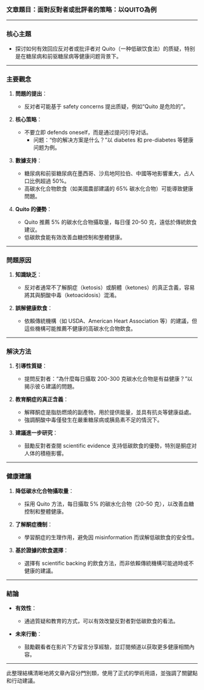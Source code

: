 ### 文章題目：面對反對者或批評者的策略：以QUITO為例

---

### 核心主題  
- 探讨如何有效回应反对者或批评者对 Quito（一种低碳饮食法）的质疑，特别是在糖尿病和前驱糖尿病等健康问题背景下。

---

### 主要觀念  
1. **問題的提出**：  
   - 反对者可能基于 safety concerns 提出质疑，例如“Quito 是危险的”。
   
2. **核心策略**：  
   - 不要立即 defends oneself，而是通过提问引导对话。  
     - 问题：“你的解决方案是什么？”以 diabetes 和 pre-diabetes 等健康问题为例。

3. **數據支持**：  
   - 糖尿病和前驱糖尿病在墨西哥、沙烏地阿拉伯、中國等地影響重大，占人口比例超過 50%。  
   - 高碳水化合物飲食（如美國農部建議的 65% 碳水化合物）可能導致健康問題。

4. **Quito 的優勢**：  
   - Quito 推薦 5% 的碳水化合物攝取量，每日僅 20-50 克，遠低於傳統飲食建议。  
   - 低碳飲食能有效改善血糖控制和整體健康。

---

### 問題原因  
1. **知識缺乏**：  
   - 反对者通常不了解酮症（ketosis）或酮體（ketones）的真正含義，容易將其與酮酸中毒（ketoacidosis）混淆。  

2. **誤解健康飲食**：  
   - 依賴傳統機構（如 USDA、American Heart Association 等）的建議，但這些機構可能推薦不健康的高碳水化合物飲食。

---

### 解決方法  
1. **引導性質疑**：  
   - 提問反對者：“為什麼每日攝取 200-300 克碳水化合物是有益健康？”以揭示彼ら建議的問題。  

2. **教育酮症的真正含義**：  
   - 解釋酮症是脂肪燃燒的副產物，用於提供能量，並具有抗炎等健康益處。  
   - 強調酮酸中毒僅發生在嚴重糖尿病或胰島素不足的情況下。

3. **建議進一步研究**：  
   - 鼓勵反對者查閱 scientific evidence 支持低碳飲食的優勢，特別是酮症对人体的積極影響。

---

### 健康建議  
1. **降低碳水化合物攝取量**：  
   - 採用 Quito 方法，每日攝取 5% 的碳水化合物（20-50 克），以改善血糖控制和整體健康。  

2. **了解酮症機制**：  
   - 學習酮症的生理作用，避免因 misinformation 而误解低碳飲食的安全性。

3. **基於證據的飲食選擇**：  
   - 選擇有 scientific backing 的飲食方法，而非依賴傳統機構可能過時或不健康的建議。

---

### 結論  
- **有效性**：  
  - 通過質疑和教育的方式，可以有效改變反對者對低碳飲食的看法。  

- **未來行動**：  
  - 鼓勵觀看者在影片下方留言分享經驗，並訂閱頻道以获取更多健康相關內容。  

--- 

此整理結構清晰地將文章內容分門別類，使用了正式的學術用語，並強調了關鍵點和行动建議。